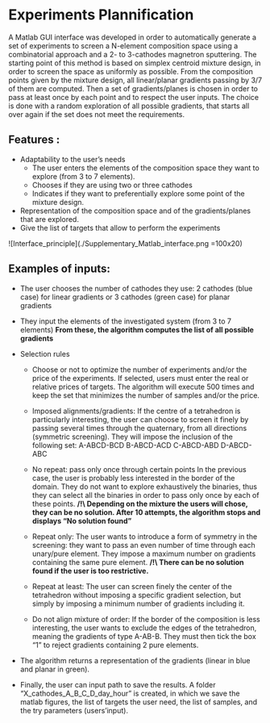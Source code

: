 # Experiments Plannification

A Matlab GUI interface was developed in order to automatically generate a set of experiments to screen a N-element composition space using a combinatorial approach and a 2- to 3-cathodes magnetron sputtering. The starting point of this method is based on simplex centroid mixture design, in order to screen the space as uniformly as possible. From the composition points given by the mixture design, all linear/planar gradients passing by 3/7 of them are computed. Then a set of gradients/planes is chosen in order to pass at least once by each point and to respect the user inputs. The choice is done with a random exploration of all possible gradients, that starts all over again if the set does not meet the requirements.

## Features :
* Adaptability to the user’s needs
	* The user enters the elements of the composition space they want to explore (from 3 to 7 elements).
	* Chooses if they are using two or three cathodes
	* Indicates if they want to preferentially explore some point of the mixture design.
* Representation of the composition space and of the gradients/planes that are explored. 
* Give the list of targets that allow to perform the experiments

![Interface_principle](./Supplementary_Matlab_interface.png =100x20) 

## Examples of inputs:
* The user chooses the number of cathodes they use: 2 cathodes (blue case) for linear gradients or 3 cathodes (green case) for planar gradients
* They input the elements of the investigated system (from 3 to 7 elements)
__From these, the algorithm computes the list of all possible gradients__

* Selection rules
	* Choose or not to optimize the number of experiments and/or the price of the experiments. If selected, users must enter the real or relative prices of targets. The algorithm will execute 500 times and keep the set that minimizes the number of samples and/or the price. 
	* Imposed alignments/gradients:
	If the centre of a tetrahedron is particularly interesting, the user can choose to screen it finely by passing several times through the quaternary, from all directions (symmetric screening). They will impose the inclusion of the following set: 
										A-ABCD-BCD
										B-ABCD-ACD
										C-ABCD-ABD
										D-ABCD-ABC

	* No repeat: pass only once through certain points
	In the previous case, the user is probably less interested in the border of the domain. They do not want to explore exhaustively the binaries, thus they can select all the binaries in order to pass only once by each of these points.
	__/!\ Depending on the mixture the users will chose, they can be no solution. After 10 attempts, the algorithm stops and displays “No solution found”__

	* Repeat only: 
	The user wants to introduce a form of symmetry in the screening: they want to pass an even number of time through each unary/pure element. They impose a maximum number on gradients containing the same pure element. 
	__/!\ There can be no solution found if the user is too restrictive.__

	* Repeat at least:
	The user can screen finely the center of the tetrahedron without imposing a specific gradient selection, but simply by imposing a minimum number of gradients including it. 

	* Do not align mixture of order: 
	If the border of the composition is less interesting, the user wants to exclude the edges of the tetrahedron, meaning the gradients of type A-AB-B. They must then tick the box “1” to reject gradients containing 2 pure elements. 
	
* The algorithm returns a representation of the gradients (linear in blue and planar in green). 

* Finally, the user can input path to save the results. A folder “X_cathodes_A_B_C_D_day_hour” is created, in which we save the matlab figures, the list of targets the user need, the list of samples, and the try parameters (users’input).
 



